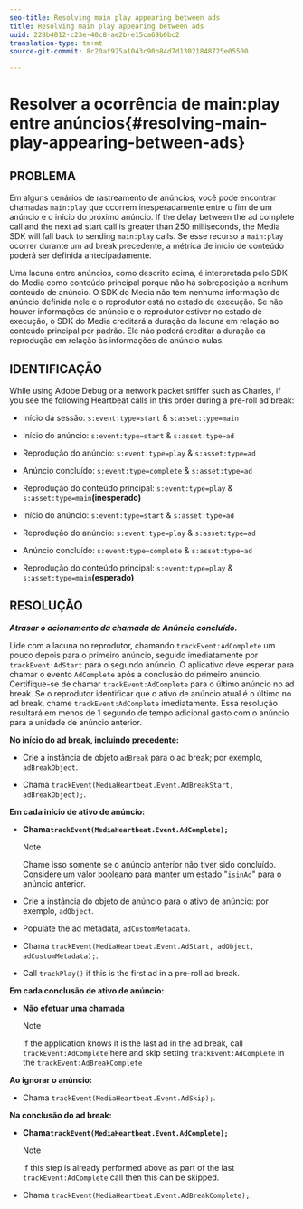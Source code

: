 ```yaml
---
seo-title: Resolving main play appearing between ads
title: Resolving main play appearing between ads
uuid: 228b4812-c23e-40c8-ae2b-e15ca69b0bc2
translation-type: tm+mt
source-git-commit: 8c20af925a1043c90b84d7d13021848725e05500

---
```



# Resolver a ocorrência de main:play entre anúncios{#resolving-main-play-appearing-between-ads}

## PROBLEMA

Em alguns cenários de rastreamento de anúncios, você pode encontrar chamadas `main:play` que ocorrem inesperadamente entre o fim de um anúncio e o início do próximo anúncio. If the delay between the ad complete call and the next ad start call is greater than 250 milliseconds, the Media SDK will fall back to sending `main:play` calls. Se esse recurso a `main:play` ocorrer durante um ad break precedente, a métrica de início de conteúdo poderá ser definida antecipadamente.

Uma lacuna entre anúncios, como descrito acima, é interpretada pelo SDK do Media como conteúdo principal porque não há sobreposição a nenhum conteúdo de anúncio. O SDK do Media não tem nenhuma informação de anúncio definida nele e o reprodutor está no estado de execução. Se não houver informações de anúncio e o reprodutor estiver no estado de execução, o SDK do Media creditará a duração da lacuna em relação ao conteúdo principal por padrão. Ele não poderá creditar a duração da reprodução em relação às informações de anúncio nulas.

## IDENTIFICAÇÃO

While using Adobe Debug or a network packet sniffer such as Charles, if you see the following Heartbeat calls in this order during a pre-roll ad break:

* Início da sessão: `s:event:type=start` &amp; `s:asset:type=main`
* Início do anúncio: `s:event:type=start` &amp; `s:asset:type=ad`
* Reprodução do anúncio: `s:event:type=play` &amp; `s:asset:type=ad`
* Anúncio concluído: `s:event:type=complete` &amp; `s:asset:type=ad`
* Reprodução do conteúdo principal: `s:event:type=play` &amp; `s:asset:type=main`**(inesperado)**

* Início do anúncio: `s:event:type=start` &amp; `s:asset:type=ad`
* Reprodução do anúncio: `s:event:type=play` &amp; `s:asset:type=ad`
* Anúncio concluído: `s:event:type=complete` &amp; `s:asset:type=ad`
* Reprodução do conteúdo principal: `s:event:type=play` &amp; `s:asset:type=main`**(esperado)**

## RESOLUÇÃO

***Atrasar o acionamento da chamada de Anúncio concluído.***

Lide com a lacuna no reprodutor, chamando `trackEvent:AdComplete` um pouco depois para o primeiro anúncio, seguido imediatamente por `trackEvent:AdStart` para o segundo anúncio. O aplicativo deve esperar para chamar o evento `AdComplete` após a conclusão do primeiro anúncio. Certifique-se de chamar `trackEvent:AdComplete` para o último anúncio no ad break. Se o reprodutor identificar que o ativo de anúncio atual é o último no ad break, chame `trackEvent:AdComplete` imediatamente. Essa resolução resultará em menos de 1 segundo de tempo adicional gasto com o anúncio para a unidade de anúncio anterior.

**No início do ad break, incluindo precedente:**

* Crie a instância de objeto `adBreak` para o ad break; por exemplo, `adBreakObject`.

* Chama `trackEvent(MediaHeartbeat.Event.AdBreakStart, adBreakObject);`.

**Em cada início de ativo de anúncio:**

* **Chama`trackEvent(MediaHeartbeat.Event.AdComplete);`**

   >[!NOTE]
   >
   >Chame isso somente se o anúncio anterior não tiver sido concluído. Considere um valor booleano para manter um estado "`isinAd`" para o anúncio anterior.

* Crie a instância do objeto de anúncio para o ativo de anúncio: por exemplo, `adObject`.
* Populate the ad metadata, `adCustomMetadata`.
* Chama `trackEvent(MediaHeartbeat.Event.AdStart, adObject, adCustomMetadata);`.
* Call `trackPlay()` if this is the first ad in a pre-roll ad break.

**Em cada conclusão de ativo de anúncio:**

* **Não efetuar uma chamada**

   >[!NOTE]
   >
   >If the application knows it is the last ad in the ad break, call `trackEvent:AdComplete` here and skip setting `trackEvent:AdComplete` in the `trackEvent:AdBreakComplete`

**Ao ignorar o anúncio:**

* Chama `trackEvent(MediaHeartbeat.Event.AdSkip);`.

**Na conclusão do ad break:**

* **Chama`trackEvent(MediaHeartbeat.Event.AdComplete);`**

   >[!NOTE]
   >
   >If this step is already performed above as part of the last `trackEvent:AdComplete` call then this can be skipped.

* Chama `trackEvent(MediaHeartbeat.Event.AdBreakComplete);`.

